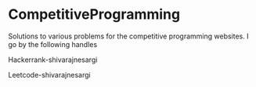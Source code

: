 # CompetitiveProgramming

Solutions to various problems for the competitive programming websites. I go by the following handles

Hackerrank-shivarajnesargi

Leetcode-shivarajnesargi


